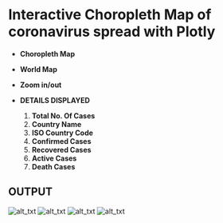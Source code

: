 # Interactive Choropleth Map of coronavirus spread with Plotly
+ **Choropleth Map**
+ **World Map**
+ **Zoom in/out**
+ **DETAILS DISPLAYED**

  1. **Total No. Of Cases**
  2. **Country Name**
  3. **ISO Country Code**
  4. **Confirmed Cases**
  5. **Recovered Cases**
  6. **Active Cases**
  7. **Death Cases**
 
 
## OUTPUT


![alt_txt](https://github.com/sumyak/COVID-19/blob/master/task%206/Screenshot%20(298).png?raw=true)
![alt_txt](https://github.com/sumyak/COVID-19/blob/master/task%206/Screenshot%20(299).png?raw=true)
![alt_txt](https://github.com/sumyak/COVID-19/blob/master/task%206/Screenshot%20(300).png?raw=true)
![alt_txt](https://github.com/sumyak/COVID-19/blob/master/task%206/Screenshot%20(301).png?raw=true)

